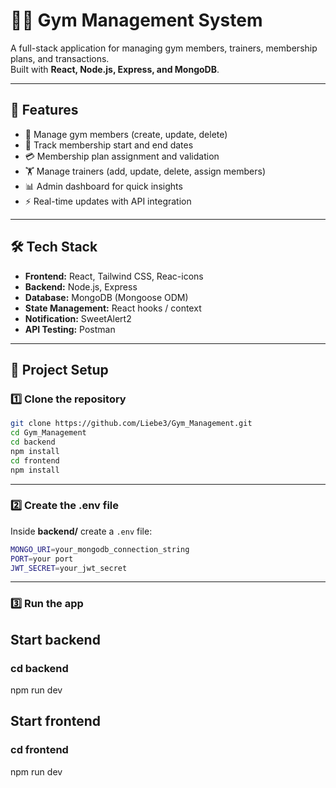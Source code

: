 # 🏋️‍♂️ Gym Management System

A full-stack application for managing gym members, trainers, membership plans, and transactions.  
Built with **React, Node.js, Express, and MongoDB**.

---

## 🚀 Features
- 👤 Manage gym members (create, update, delete)
- 📅 Track membership start and end dates
- 💳 Membership plan assignment and validation
- 🏋️ Manage trainers (add, update, delete, assign members)
- 📊 Admin dashboard for quick insights
- ⚡ Real-time updates with API integration

---

## 🛠️ Tech Stack
- **Frontend:** React, Tailwind CSS, Reac-icons
- **Backend:** Node.js, Express  
- **Database:** MongoDB (Mongoose ODM)  
- **State Management:** React hooks / context  
- **Notification:** SweetAlert2
- **API Testing:** Postman 

---
## 📂 Project Setup

### 1️⃣ Clone the repository
```bash
git clone https://github.com/Liebe3/Gym_Management.git
cd Gym_Management
cd backend 
npm install
cd frontend
npm install
```

---

### 2️⃣ Create the .env file
Inside **backend/** create a `.env` file:
```bash
MONGO_URI=your_mongodb_connection_string
PORT=your port
JWT_SECRET=your_jwt_secret
```

---

### 3️⃣ Run the app
## Start backend
### cd backend
npm run dev


## Start frontend
### cd frontend
npm run dev



